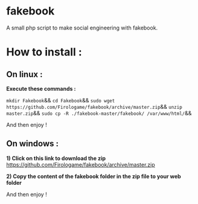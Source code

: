 # fakebook
A small php script to make social engineering with fakebook.

# **How to install :**

## On linux :

**Execute these commands :** 

 `mkdir Fakebook`&&
`cd Fakebook`&&
`sudo wget https://github.com/Firologame/fakebook/archive/master.zip`&&
`unzip master.zip`&&
`sudo cp -R ./fakebook-master/fakebook/ /var/www/html/`&&

And then enjoy !


## On windows :

**1) Click on this link to download the zip**
https://github.com/Firologame/fakebook/archive/master.zip

**2) Copy the content of the fakebook folder in the zip file to your web folder**

And then enjoy !
